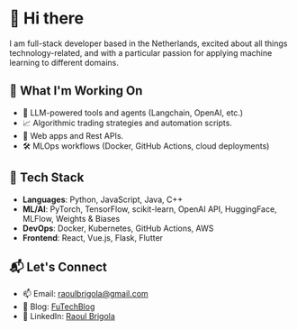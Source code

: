 # 👋 Hi there

I am full-stack developer based in the Netherlands, excited about all things technology-related, and with a particular passion for applying machine learning to different domains.

## 🚀 What I'm Working On

- 🤖 LLM-powered tools and agents (Langchain, OpenAI, etc.)
- 📈 Algorithmic trading strategies and automation scripts.
- 🧠 Web apps and Rest APIs.
- 🛠️ MLOps workflows (Docker, GitHub Actions, cloud deployments)

## 🧰 Tech Stack

- **Languages**: Python, JavaScript, Java, C++
- **ML/AI**: PyTorch, TensorFlow, scikit-learn, OpenAI API, HuggingFace, MLFlow, Weights & Biases
- **DevOps**: Docker, Kubernetes, GitHub Actions, AWS
- **Frontend**: React, Vue.js, Flask, Flutter

## 📬 Let's Connect

- 📫 Email: raoulbrigola@gmail.com 
- 📝 Blog: [FuTechBlog](https://medium.com/@futechblog)  
- 💼 LinkedIn: [Raoul Brigola](www.linkedin.com/in/raoul-brigola)
